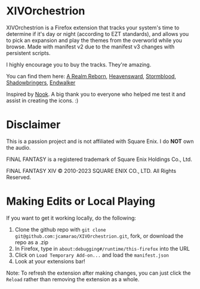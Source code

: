 # XIVOrchestrion
XIVOrchestrion is a Firefox extension that tracks your system's time to determine if it's day or night (according to EZT standards), and allows you to pick an expansion and play the themes from the overworld while you browse. Made with manifest v2 due to the manifest v3 changes with persistent scripts. 

I highly encourage you to buy the tracks. They're amazing.

You can find them here: [A Realm Reborn](https://na.store.square-enix-games.com/final-fantasy-xiv_-a-realm-reborn-original-soundtrack), [Heavensward](https://na.store.square-enix-games.com/heavensward_-final-fantasy_-xiv-original-soundtrack-_blu-ray_), [Stormblood](https://na.store.square-enix-games.com/final-fantasy-xiv_-stormblood-original-soundtrack), [Shadowbringers](https://na.store.square-enix-games.com/shadowbringers_-final-fantasy-xiv-original-soundtrack), [Endwalker](https://na.store.square-enix-games.com/final-fantasy-xiv_-endwalker-original-soundtrack-_blu-ray_)

Inspired by [Nook](https://addons.mozilla.org/en-US/firefox/addon/nook). A big thank you to everyone who helped me test it and assist in creating the icons. :)

# Disclaimer
This is a passion project and is not affiliated with Square Enix. I do **NOT** own the audio.

FINAL FANTASY is a registered trademark of Square Enix Holdings Co., Ltd.

FINAL FANTASY XIV © 2010-2023 SQUARE ENIX CO., LTD. All Rights Reserved.

# Making Edits or Local Playing
If you want to get it working locally, do the following:
1. Clone the github repo with `git clone git@github.com:jcamarao/XIVOrchestrion.git`, fork, or download the repo as a .zip
2. In Firefox, type in `about:debugging#/runtime/this-firefox` into the URL
3. Click on `Load Temporary Add-on...` and load the `manifest.json`
4. Look at your extensions bar!

Note: To refresh the extension after making changes, you can just click the `Reload` rather than removing the extension as a whole.
